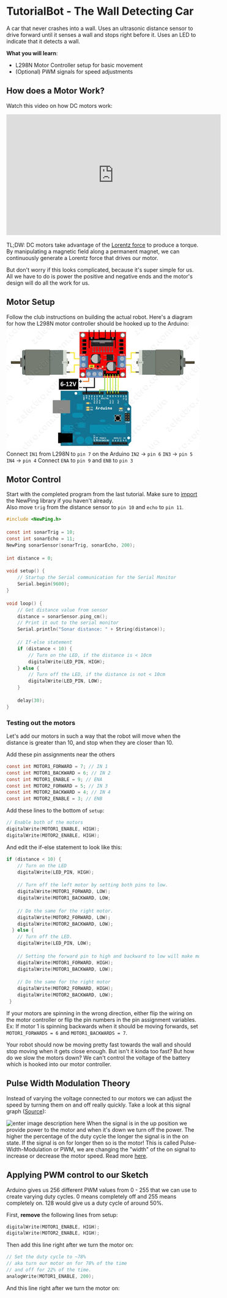 # TutorialBot - The Wall Detecting Car

A car that never crashes into a wall. Uses an ultrasonic distance sensor to drive forward until it senses a wall and stops right before it. Uses an LED to indicate that it detects a wall.

**What you will learn**:
 - L298N Motor Controller setup for basic movement
 - (Optional) PWM signals for speed adjustments

## How does a Motor Work?
Watch this video on how  DC motors work:
<iframe width="560" height="315" src="https://www.youtube.com/embed/LAtPHANEfQo" frameborder="0" allow="accelerometer; autoplay; encrypted-media; gyroscope; picture-in-picture" allowfullscreen></iframe>

TL;DW: DC motors take advantage of the [Lorentz force](https://en.wikipedia.org/wiki/Lorentz_force) to produce a torque. By manipulating a magnetic field along a permanent magnet, we can continuously generate a Lorentz force that drives our motor.

But don't worry if this looks complicated, because it's super simple for us. All we have to do is power the positive and negative ends and the motor's design will do all the work for us.

## Motor Setup
Follow the club instructions on building the actual robot. Here's a diagram for how the L298N motor controller should be hooked up to the Arduino:
![Wiring Diagram](https://raw.githubusercontent.com/Penn-State-Robotics-Club/tutorials/master/resources/l298_motor_wiring.png)
Connect `IN1` from L298N to `pin 7` on the Arduino
`IN2` -> `pin 6`
`IN3` -> `pin 5`
`IN4` -> `pin 4`
Connect `ENA` to `pin 9` and `ENB` to `pin 3`

## Motor Control
Start with the completed program from the last tutorial. Make sure to [import](https://github.com/Penn-State-Robotics-Club/tutorials/blob/master/LogicWithDistances.md#importing-the-newping-library) the NewPing library if you haven't already.  
Also move `trig` from the distance sensor to `pin 10` and `echo` to `pin 11`.
```c
#include <NewPing.h>

const int sonarTrig = 10;
const int sonarEcho = 11;
NewPing sonarSensor(sonarTrig, sonarEcho, 200);

int distance = 0;

void setup() {
	// Startup the Serial communication for the Serial Monitor
	Serial.begin(9600);
}

void loop() {
	// Get distance value from sensor
	distance = sonarSensor.ping_cm();
	// Print it out to the serial monitor
	Serial.println("Sonar distance: " + String(distance));

	// If-else statement
	if (distance < 10) {
		// Turn on the LED, if the distance is < 10cm
		digitalWrite(LED_PIN, HIGH);
	} else {
		// Turn off the LED, if the distance is not < 10cm
		digitalWrite(LED_PIN, LOW);
	}

	delay(30);
}
```
### Testing out the motors
Let's add our motors in such a way that the robot will move when the distance is greater than 10, and stop when they are closer than 10.

Add these pin assignments near the others
```c
const int MOTOR1_FORWARD = 7; // IN 1
const int MOTOR1_BACKWARD = 6; // IN 2
const int MOTOR1_ENABLE = 9; // ENA
const int MOTOR2_FORWARD = 5; // IN 3
const int MOTOR2_BACKWARD = 4; // IN 4
const int MOTOR2_ENABLE = 3; // ENB
```
Add these lines to the bottom of `setup`:
```c
// Enable both of the motors
digitalWrite(MOTOR1_ENABLE, HIGH);
digitalWrite(MOTOR2_ENABLE, HIGH);
```
And edit the if-else statement to look like this:
```c
if (distance < 10) {
	// Turn on the LED
	digitalWrite(LED_PIN, HIGH);
	
	// Turn off the left motor by setting both pins to low.     
    digitalWrite(MOTOR1_FORWARD, LOW);
    digitalWrite(MOTOR1_BACKWARD, LOW;

    // Do the same for the right motor.
    digitalWrite(MOTOR2_FORWARD, LOW);
    digitalWrite(MOTOR2_BACKWARD, LOW);     
  } else {
    // Turn off the LED.                                 
    digitalWrite(LED_PIN, LOW);
    
    // Setting the forward pin to high and backward to low will make motors rotate forward.         
    digitalWrite(MOTOR1_FORWARD, HIGH);  
    digitalWrite(MOTOR1_BACKWARD, LOW);    

    // Do the same for the right motor
    digitalWrite(MOTOR2_FORWARD, HIGH);
    digitalWrite(MOTOR2_BACKWARD, LOW);
 }
```

If your motors are spinning in the wrong direction, either flip the wiring on the motor controller or flip the pin numbers in the pin assignment variables. Ex: If motor 1 is spinning backwards when it should be moving forwards, set `MOTOR1_FORWARDS = 6` and `MOTOR1_BACKWARDS = 7`.

Your robot should now be moving pretty fast towards the wall and should stop moving when it gets close enough. But isn't it kinda too fast? But how do we slow the motors down? We can't control the voltage of the battery which is hooked into our motor controller.

## Pulse Width Modulation Theory
Instead of varying the voltage connected to our motors we can adjust the speed by turning them on and off really quickly. Take a look at this signal graph ([Source](https://learn.sparkfun.com/tutorials/pulse-width-modulation/duty-cycle)):

![enter image description here](https://cdn.sparkfun.com/assets/f/9/c/8/a/512e869bce395fbc64000002.JPG)
When the signal is in the up position we provide power to the motor and when it's down we turn off the power. The higher the percentage of the duty cycle the longer the signal is in the on state. If the signal is on for longer then so is the motor! This is called Pulse-Width-Modulation or PWM, we are changing the "width" of the on signal to increase or decrease the motor speed. Read more [here](https://www.analogictips.com/pulse-width-modulation-pwm/).

## Applying PWM control to our Sketch
Arduino gives us 256 different PWM values from 0 - 255 that we can use to create varying duty cycles. 0 means completely off and 255 means completely on. 128 would give us a duty cycle of around 50%.

First, **remove** the following lines from setup:
```c
digitalWrite(MOTOR1_ENABLE, HIGH);
digitalWrite(MOTOR2_ENABLE, HIGH);
```

Then add this line right after we turn the motor on:
```c
// Set the duty cycle to ~78%
// aka turn our motor on for 78% of the time
// and off for 22% of the time.
analogWrite(MOTOR1_ENABLE, 200);
```

And this line right after we turn the motor on:

<!--stackedit_data:
eyJoaXN0b3J5IjpbOTcyODAzMjgzLC0xODI5OTI1ODMsLTU4ND
Y0ODQwNiwyOTAxODk2NzAsMTQ4Njg2NDA1MSwxNjkxMzgxNzgx
LC04NzI1ODUyMzEsLTc0MDU3NDIyMSwxNjE2NTM2MjU3LDE1MD
UzMjg4MTMsNjA5Mjc4NjA5LC0xNDIwMjgyNzE4LDE5OTU3NjMy
ODQsOTUzMDYwNzczLDE5NDMwMDc1NDMsLTgwNjM0NDgwOCw5OD
Q5MzAxODVdfQ==
-->